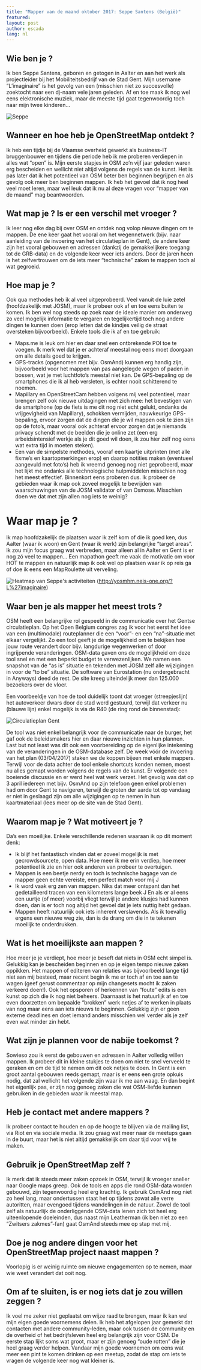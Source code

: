 ```yaml
---
title: "Mapper van de maand oktober 2017: Seppe Santens (België)"
featured:
layout: post
author: escada
lang: nl
---
```

## Wie ben je ?
Ik ben Seppe Santens, geboren en getogen in Aalter en aan het werk als projectleider bij het Mobiliteitsbedrijf van de Stad Gent. Mijn username “L’imaginaire” is het gevolg van een (misschien niet zo succesvolle) zoektocht naar een dj-naam vele jaren geleden. Af en toe maak ik nog wel eens elektronische muziek, maar de meeste tijd gaat tegenwoordig toch naar mijn twee kinderen…

![Seppe](https://photos.smugmug.com/OSM/Screenshots/Mapper-in-the-Spotlight/Seppe/i-bVkn6gp/0/d5753d8e/L/seppe-L.jpg)

## Wanneer en hoe heb je OpenStreetMap ontdekt ?
Ik heb een tijdje bij de Vlaamse overheid gewerkt als business-IT bruggenbouwer en tijdens die periode heb ik me proberen verdiepen in alles wat “open” is. Mijn eerste stapjes in OSM zo’n vijf jaar geleden waren erg bescheiden en wellicht niet altijd volgens de regels van de kunst. Het is pas later dat ik het potentieel van OSM beter ben beginnen begrijpen en als gevolg ook meer ben beginnen mappen. Ik heb het gevoel dat ik nog heel veel moet leren, maar wel leuk dat ik nu al deze vragen voor “mapper van de maand” mag beantwoorden.

## Wat map je ? Is er een verschil met vroeger ?
Ik leer nog elke dag bij over OSM en ontdek nog volop nieuwe dingen om te mappen. De ene keer gaat het vooral om het wegennetwerk (bijv. naar aanleiding van de invoering van het circulatieplan in Gent), de andere keer zijn het vooral gebouwen en adressen (dankzij de gemakkelijkere toegang tot de GRB-data) en de volgende keer weer iets anders. Door de jaren heen is het zelfvertrouwen om de iets meer “technische” zaken te mappen toch al wat gegroeid.

## Hoe map je ?
Ook qua methodes heb ik al veel uitgeprobeerd. Veel vanuit de luie zetel (hoofdzakelijk met JOSM), maar ik probeer ook af en toe eens buiten te komen. Ik ben wel nog steeds op zoek naar de ideale manier om onderweg zo veel mogelijk informatie te vergaren en tegelijkertijd toch nog andere dingen te kunnen doen (erop letten dat de kindjes veilig de straat oversteken bijvoorbeeld). Enkele tools die ik af en toe gebruik:
* Maps.me is leuk om hier en daar snel een ontbrekende POI toe te voegen. Ik merk wel dat je er achteraf meestal nog eens moet doorgaan om alle details goed te krijgen.
* GPS-tracks (opgenomen met bijv. OsmAnd) kunnen erg handig zijn, bijvoorbeeld voor het mappen van pas aangelegde wegen of paden in bossen, wat je met luchtfoto’s meestal niet kan. De GPS-bepaling op de smartphones die ik al heb versleten, is echter nooit schitterend te noemen.
* Mapillary en OpenStreetCam hebben volgens mij veel potentieel, maar brengen zelf ook nieuwe uitdagingen met zich mee: het bevestigen van de smartphone (op de fiets is me dit nog niet echt gelukt, ondanks de vrijgevigheid van Mapillary), schokken vermijden, nauwkeurige GPS-bepaling, ervoor zorgen dat de dingen die je wil mappen ook te zien zijn op de foto’s, maar vooral ook achteraf ervoor zorgen dat je niemands privacy schendt met de beelden die je online zet (een erg arbeidsintensief werkje als je dit goed wil doen, ik zou hier zelf nog eens wat extra tijd in moeten steken).
* Een van de simpelste methodes, vooraf een kaartje uitprinten (met alle fixme’s en kaartopmerkingen erop) en daarop notities maken (eventueel aangevuld met foto’s) heb ik vreemd genoeg nog niet geprobeerd, maar het lijkt me ondanks alle technologische hulpmiddelen misschien nog het meest effectief. Binnenkort eens proberen dus.
Ik probeer de gebieden waar ik map ook zoveel mogelijk te bevrijden van waarschuwingen van de JOSM validator of van Osmose. Misschien doen we dat met zijn allen nog iets te weinig?

# Waar map je ?
Ik map hoofdzakelijk de plaatsen waar ik zelf kom of die ik goed ken, dus Aalter (waar ik woon) en Gent (waar ik werk) zijn belangrijke “target areas”. Ik zou mijn focus graag wat verbreden, maar alleen al in Aalter en Gent is er nog zó veel te mappen...
Een mapathon geeft me vaak de motivatie om voor HOT te mappen en natuurlijk map ik ook wel op plaatsen waar ik op reis ga of doe ik eens een MapRoulette uit verveling.

![Heatmap van Seppe's activiteiten](https://photos.smugmug.com/OSM/Screenshots/Mapper-in-the-Spotlight/Seppe/i-JpPhj5H/0/ee49e8c5/XL/seppe_heatmap-XL.png)
(http://yosmhm.neis-one.org/?L%27imaginaire)

## Waar ben je als mapper het meest trots ?
OSM heeft een belangrijke rol gespeeld in de communicatie over het Gentse circulatieplan. Op het Open Belgium congres zag ik voor het eerst het idee van een (multimodale) routeplanner die een “voor”- en een “na”-situatie met elkaar vergelijkt. Zo een tool geeft je de mogelijkheid om te bekijken hoe jouw route verandert door bijv. langdurige wegenwerken of door ingrijpende veranderingen. OSM-data gaven ons de mogelijkheid om deze tool snel en met een beperkt budget te verwezenlijken. We namen een snapshot van de “as is” situatie en tekenden met JOSM zelf alle wijzigingen in voor de “to be” situatie. De software van Eurostation (nu ondergebracht in Anyways) deed de rest. De site kreeg uiteindelijk meer dan 125.000 bezoekers over de vloer.

Een voorbeeldje van hoe de tool duidelijk toont dat vroeger (streepjeslijn) het autoverkeer dwars door de stad werd gestuurd, terwijl dat verkeer nu (blauwe lijn) enkel mogelijk is via de R40 (de ring rond de binnenstad):

![Circulatieplan Gent](https://photos.smugmug.com/OSM/Screenshots/Mapper-in-the-Spotlight/Seppe/i-mCv7ht7/0/29f96381/XL/seppe_ghent-XL.png)

De tool was niet enkel belangrijk voor de communicatie naar de burger, het gaf ook de beleidsmakers hier en daar nieuwe inzichten in hun plannen. Last but not least was dit ook een voorbereiding op de eigenlijke intekening van de veranderingen in de OSM-database zelf. De week vóór de invoering van het plan (03/04/2017) staken we de koppen bijeen met enkele mappers. Terwijl voor de data achter de tool enkele shortcuts konden nemen, moest nu alles gemapt worden volgens de regels van de kunst. Er volgende een boeiende discussie en er werd heel wat werk verzet. Het gevolg was dat op 3 april iedereen met bijv. OsmAnd op zijn telefoon geen enkel problemen had om door Gent te navigeren, terwijl de groten der aarde tot op vandaag er niet in geslaagd zijn om alle wijzigingen op te nemen in hun kaartmateriaal (lees meer op de site van de Stad Gent).

## Waarom map je ? Wat motiveert je ?
Da’s een moeilijke. Enkele verschillende redenen waaraan ik op dit moment denk:
* Ik blijf het fantastisch vinden dat er zoveel mogelijk is met gecrowdsourcete, open data. Hoe meer ik me erin verdiep, hoe meer potentieel ik zie en hier ook anderen van probeer te overtuigen.
* Mappen is een beetje nerdy en toch is technische bagage van de mapper geen echte vereiste, een perfect match voor mij J
* Ik word vaak erg zen van mappen. Niks dat meer ontspant dan het gedetailleerd tracen van een kilometers lange beek J En als er al eens een uurtje (of meer) voorbij vliegt terwijl je andere klusjes had kunnen doen, dan is er toch nog altijd het gevoel dat je iets nuttig hebt gedaan.
* Mappen heeft natuurlijk ook iets inherent verslavends. Als ik toevallig ergens een nieuwe weg zie, dan is de drang om die in te tekenen moeilijk te onderdrukken.

## Wat is het moeilijkste aan mappen ?
Hoe meer je je verdiept, hoe meer je beseft dat niets in OSM echt simpel is. Gelukkig kan je bescheiden beginnen en op je eigen tempo nieuwe zaken oppikken. Het mappen of editeren van relaties was bijvoorbeeld lange tijd niet aan mij besteed, maar recent begin ik me er toch af en toe aan te wagen (geef gerust commentaar op mijn changesets mocht ik zaken verkeerd doen!). Ook het opsporen of herkennen van “foute” edits is een kunst op zich die ik nog niet beheers. Daarnaast is het natuurlijk af en toe even doorzetten om bepaalde “brokken” werk netjes af te werken in plaats van nog maar eens aan iets nieuws te beginnen. Gelukkig zijn er geen externe deadlines en doet iemand anders misschien wel verder als je zelf even wat minder zin hebt.

## Wat zijn je plannen voor de nabije toekomst ?
Sowieso zou ik eerst de gebouwen en adressen in Aalter volledig willen mappen. Ik probeer dit in kleine stukjes te doen om niet te snel verveeld te geraken en om de tijd te nemen om dit ook netjes te doen. In Gent is een groot aantal gebouwen reeds gemapt, maar is er eens een grote opkuis nodig, dat zal wellicht het volgende zijn waar ik me aan waag. En dan begint het eigenlijk pas, er zijn nog genoeg zaken die wat OSM-liefde kunnen gebruiken in de gebieden waar ik meestal map.

## Heb je contact met andere mappers ?
Ik probeer contact te houden en op de hoogte te blijven via de mailing list, via Riot en via sociale media. Ik zou graag wat meer naar de meetups gaan in de buurt, maar het is niet altijd gemakkelijk om daar tijd voor vrij te maken.

## Gebruik je OpenStreetMap zelf ?
Ik merk dat ik steeds meer zaken opzoek in OSM, terwijl ik vroeger sneller naar Google maps greep. Ook de tools en apps die rond OSM-data worden gebouwd, zijn tegenwoordig heel erg krachtig. Ik gebruik OsmAnd nog niet zo heel lang, maar ondertussen staat het op tijdens zowat alle verre autoritten, maar evengoed tijdens wandelingen in de natuur. Zowel de tool zelf als natuurlijk de onderliggende OSM-data lenen zich tot heel erg uiteenlopende doeleinden, dus naast mijn Leatherman (ik ben niet zo een “Zwitsers zakmes”-fan) gaat OsmAnd steeds mee op stap met mij.

## Doe je nog andere dingen voor het OpenStreetMap project naast mappen ?

Voorlopig is er weinig ruimte om nieuwe engagementen op te nemen, maar wie weet verandert dat ooit nog.

## Om af te sluiten, is er nog iets dat je zou willen zeggen ?
Ik voel me zeker niet geplaatst om wijze raad te brengen, maar ik kan wel mijn eigen goede voornemens delen. Ik heb het afgelopen jaar gemerkt dat contacten met andere community-leden, maar ook tussen de community en de overheid of het bedrijfsleven heel erg belangrijk zijn voor OSM. De eerste stap lijkt soms wat groot, maar er zijn genoeg “oude rotten” die je heel graag verder helpen. Vandaar mijn goede voornemen om eens wat meer een pint te komen drinken op een meetup, zodat de stap om iets te vragen de volgende keer nog wat kleiner is.
